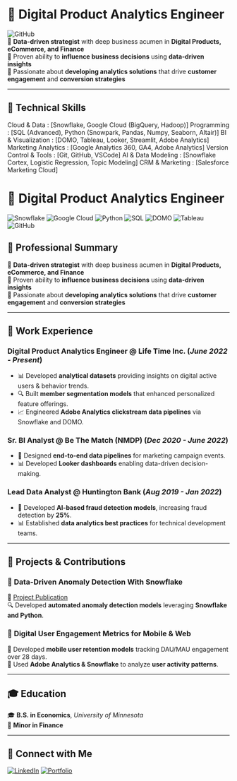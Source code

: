 # 🚀 Digital Product Analytics Engineer

![GitHub](https://img.shields.io/badge/GitHub-181717?style=flat&logo=github&logoColor=white)  
🔹 **Data-driven strategist** with deep business acumen in **Digital Products, eCommerce, and Finance**  
🔹 Proven ability to **influence business decisions** using **data-driven insights**  
🔹 Passionate about **developing analytics solutions** that drive **customer engagement** and **conversion strategies**  

---

## 🎯 **Technical Skills**
Cloud & Data            : [Snowflake, Google Cloud (BigQuery, Hadoop)]
Programming             : [SQL (Advanced), Python (Snowpark, Pandas, Numpy, Seaborn, Altair)]
BI & Visualization      : [DOMO, Tableau, Looker, Streamlit, Adobe Analytics]
Marketing Analytics     : [Google Analytics 360, GA4, Adobe Analytics]
Version Control & Tools : [Git, GitHub, VSCode]
AI & Data Modeling      : [Snowflake Cortex, Logistic Regression, Topic Modeling]
CRM & Marketing         : [Salesforce Marketing Cloud]

# 🚀 Digital Product Analytics Engineer

![Snowflake](https://img.shields.io/badge/Snowflake-29B5E8?style=flat&logo=snowflake&logoColor=white)
![Google Cloud](https://img.shields.io/badge/Google%20Cloud-4285F4?style=flat&logo=google-cloud&logoColor=white)
![Python](https://img.shields.io/badge/Python-3776AB?style=flat&logo=python&logoColor=white)
![SQL](https://img.shields.io/badge/SQL-4479A1?style=flat&logo=postgresql&logoColor=white)
![DOMO](https://img.shields.io/badge/DOMO-0085CA?style=flat)
![Tableau](https://img.shields.io/badge/Tableau-E97627?style=flat&logo=tableau&logoColor=white)
![GitHub](https://img.shields.io/badge/GitHub-181717?style=flat&logo=github&logoColor=white)


## 💼 **Professional Summary**
🔹 **Data-driven strategist** with deep business acumen in **Digital Products, eCommerce, and Finance**  
🔹 Proven ability to **influence business decisions** using **data-driven insights**  
🔹 Passionate about **developing analytics solutions** that drive **customer engagement** and **conversion strategies**  

---

## 🏢 **Work Experience**
### **Digital Product Analytics Engineer @ Life Time Inc.** (_June 2022 - Present_)
- 📊 Developed **analytical datasets** providing insights on digital active users & behavior trends.
- 🔍 Built **member segmentation models** that enhanced personalized feature offerings.
- 📈 Engineered **Adobe Analytics clickstream data pipelines** via Snowflake and DOMO.

### **Sr. BI Analyst @ Be The Match (NMDP)** (_Dec 2020 - June 2022_)
- 🔄 Designed **end-to-end data pipelines** for marketing campaign events.
- 📊 Developed **Looker dashboards** enabling data-driven decision-making.

### **Lead Data Analyst @ Huntington Bank** (_Aug 2019 - Jan 2022_)
- 🤖 Developed **AI-based fraud detection models**, increasing fraud detection by **25%**.
- 📊 Established **data analytics best practices** for technical development teams.

---

## 📢 **Projects & Contributions**
### 📌 **Data-Driven Anomaly Detection With Snowflake**
📍 [Project Publication](https://www.linkedin.com/in/rakpatel/)  
🔍 Developed **automated anomaly detection models** leveraging **Snowflake and Python**.

### 📌 **Digital User Engagement Metrics for Mobile & Web**
📍 Developed **mobile user retention models** tracking DAU/MAU engagement over 28 days.  
📍 Used **Adobe Analytics & Snowflake** to analyze **user activity patterns**.

---

## 🎓 **Education**
🎓 **B.S. in Economics**, _University of Minnesota_  
📍 **Minor in Finance**  

---

## 🔗 **Connect with Me**
[![LinkedIn](https://img.shields.io/badge/LinkedIn-0077B5?style=flat&logo=linkedin&logoColor=white)](https://www.linkedin.com/in/rakpatel/)
[![Portfolio](https://img.shields.io/badge/Portfolio-181717?style=flat&logo=github&logoColor=white)](https://rakesh7464.github.io/portfolio/)
